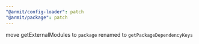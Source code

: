 ```yaml
---
"@armit/config-loader": patch
"@armit/package": patch
---
```


move getExternalModules to `package` renamed to `getPackageDependencyKeys`
